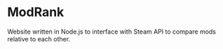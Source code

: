 ﻿# ModRank


Website written in Node.js to interface with Steam API to compare mods relative to each other.